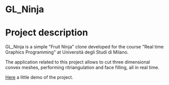 # GL_Ninja

# Project description

GL_Ninja is a simple "Fruit Ninja" clone developed for the course "Real time Graphics Programming" at Università degli Studi di Milano.

The application related to this project allows to cut three dimensional convex meshes, performing ritriangulation and
face filling, all in real time.

[Here](https://www.youtube.com/watch?v=IloNGvg8TZI) a little demo of the project.
